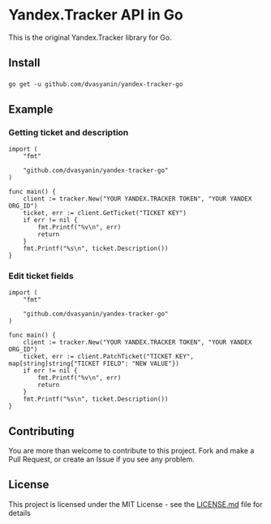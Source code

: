 Yandex.Tracker API in Go
===============
This is the original Yandex.Tracker library for Go.

## Install

###
    go get -u github.com/dvasyanin/yandex-tracker-go

## Example

### Getting ticket and description

```golang
import (
	"fmt"

	"github.com/dvasyanin/yandex-tracker-go"
)

func main() {
    client := tracker.New("YOUR YANDEX.TRACKER TOKEN", "YOUR YANDEX ORG_ID")
    ticket, err := client.GetTicket("TICKET KEY")
    if err != nil {
    	fmt.Printf("%v\n", err)
        return
    }
    fmt.Printf("%s\n", ticket.Description())
}
```

### Edit ticket fields

```golang
import (
    "fmt"

    "github.com/dvasyanin/yandex-tracker-go"
)

func main() {
    client := tracker.New("YOUR YANDEX.TRACKER TOKEN", "YOUR YANDEX ORG_ID")
    ticket, err := client.PatchTicket("TICKET KEY", map[string]string{"TICKET FIELD": "NEW VALUE"})
    if err != nil {
    	fmt.Printf("%v\n", err)
        return
    }
    fmt.Printf("%s\n", ticket.Description())
}
```

## Contributing

You are more than welcome to contribute to this project.  Fork and
make a Pull Request, or create an Issue if you see any problem.

## License

This project is licensed under the MIT License - see the [LICENSE.md](https://github.com/dvasyanin/yandex-tracker-go/blob/master/LICENSE) file for details

